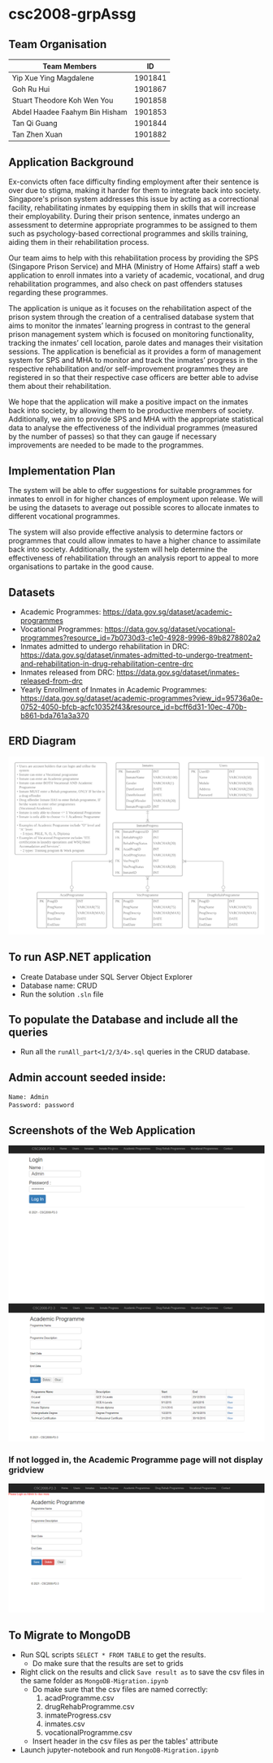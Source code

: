 # csc2008-grpAssg
## Team Organisation
| Team Members                       | ID        |
|------------------------------------|-----------|
| Yip Xue Ying Magdalene             | 1901841   |
| Goh Ru Hui                         | 1901867   |
| Stuart Theodore Koh Wen You        | 1901858   |
| Abdel Haadee Faahym Bin Hisham     | 1901853   |
| Tan Qi Guang                       | 1901844   |
| Tan Zhen Xuan                      | 1901882   |

## Application Background
Ex-convicts often face difficulty finding employment after their sentence is over due to stigma, making it harder for them to integrate back into society. Singapore's prison system addresses this issue by acting as a correctional facility, rehabilitating inmates by equipping them in skills that will increase their employability. During their prison sentence, inmates undergo an assessment to determine appropriate programmes to be assigned to them such as psychology-based correctional programmes and skills training, aiding them in their rehabilitation process.

Our team aims to help with this rehabilitation process by providing the SPS (Singapore Prison Service) and MHA (Ministry of Home Affairs) staff a web application to enroll inmates into a variety of academic, vocational, and drug rehabilitation programmes, and also check on past offenders statuses regarding these programmes.

The application is unique as it focuses on the rehabilitation aspect of the prison system through the creation of a centralised database system that aims to monitor the inmates’ learning progress in contrast to the general prison management system which is focused on monitoring functionality, tracking the inmates’ cell location, parole dates and manages their visitation sessions. The application is beneficial as it provides a form of management system for SPS and MHA to monitor and track the inmates’ progress in the respective rehabilitation and/or self-improvement programmes they are registered in so that their respective case officers are better able to advise them about their rehabilitation.

We hope that the application will make a positive impact on the inmates back into society, by allowing them to be productive members of society. Additionally, we aim to provide SPS and MHA with the appropriate statistical data to analyse the effectiveness of the individual programmes (measured by the number of passes) so that they can gauge if necessary improvements are needed to be made to the programmes.


## Implementation Plan
The system will be able to offer suggestions for suitable programmes for inmates to enroll in for higher chances of employment upon release. We will be using the datasets to average out possible scores to allocate inmates to different vocational programmes.

The system will also provide effective analysis to determine factors or programmes that could allow inmates to have a higher chance to assimilate back into society. Additionally, the system will help determine the effectiveness of rehabilitation through an analysis report to appeal to more organisations to partake in the good cause.

## Datasets
- Academic Programmes: https://data.gov.sg/dataset/academic-programmes
- Vocational Programmes: https://data.gov.sg/dataset/vocational-programmes?resource_id=7b0730d3-c1e0-4928-9996-89b8278802a2
- Inmates admitted to undergo rehabilitation in DRC: https://data.gov.sg/dataset/inmates-admitted-to-undergo-treatment-and-rehabilitation-in-drug-rehabilitation-centre-drc
- Inmates released from DRC: https://data.gov.sg/dataset/inmates-released-from-drc
- Yearly Enrollment of Inmates in Academic Programmes: https://data.gov.sg/dataset/academic-programmes?view_id=95736a0e-0752-4050-bfcb-acfc10352f43&resource_id=bcff6d31-10ec-470b-b861-bda761a3a370 

## ERD Diagram
![alt text](https://github.com/921am/csc2008-grpAssg/blob/main/csc2008ERD.png)

## To run ASP.NET application
- Create Database under SQL Server Object Explorer
- Database name: CRUD
- Run the solution ``` .sln ``` file 

## To populate the Database and include all the queries
- Run all the ``` runAll_part<1/2/3/4>.sql ``` queries in the CRUD database.

## Admin account seeded inside:
``` 
Name: Admin
Password: password
```

## Screenshots of the Web Application
![LoginImage](https://github.com/921am/csc2008-grpAssg/blob/haadee/Screenshots/login.png)
![AdminAcad](https://github.com/921am/csc2008-grpAssg/blob/haadee/Screenshots/AdminAcad.png)

### If not logged in, the Academic Programme page will not display gridview
![nonAdmin](https://github.com/921am/csc2008-grpAssg/blob/haadee/Screenshots/nonAdmin.png)

## To Migrate to MongoDB
- Run SQL scripts ```SELECT * FROM TABLE``` to get the results.
	- Do make sure that the results are set to grids
- Right click on the results and click ```Save result as``` to save the csv files in the same folder as ```MongoDB-Migration.ipynb```
	- Do make sure that the csv files are named correctly:
		1. acadProgramme.csv
		2. drugRehabProgramme.csv
		3. inmateProgress.csv
		4. inmates.csv
		5. vocationalProgramme.csv
	- Insert header in the csv files as per the tables' attribute
- Launch jupyter-notebook and run ```MongoDB-Migration.ipynb```

